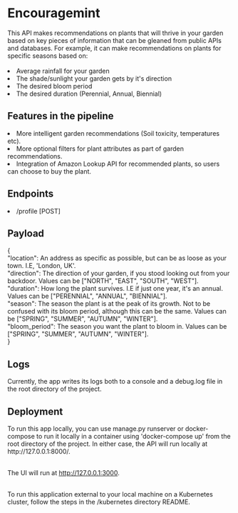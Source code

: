 <h1>Encouragemint</h1>
This API makes recommendations on plants that will thrive in your garden based on key pieces of information that can be 
gleaned from public APIs and databases. For example, it can make recommendations on plants for specific seasons 
based on:</br></br>
<li>Average rainfall for your garden</li>
<li>The shade/sunlight your garden gets by it's direction</li>
<li>The desired bloom period</li>
<li>The desired duration (Perennial, Annual, Biennial)</li>

<h2>Features in the pipeline</h2>
<li>More intelligent garden recommendations (Soil toxicity, temperatures etc).</li>
<li>More optional filters for plant attributes as part of garden recommendations.</li>
<li>Integration of Amazon Lookup API for recommended plants, so users can choose to buy the plant.</li>

<h2>Endpoints</h2>
<li>/profile [POST]</li>

<h2>Payload</h2>
{</br>
    "location": An address as specific as possible, but can be as loose as your town. I.E, 'London, UK'.</br>
    "direction": The direction of your garden, if you stood looking out from your backdoor. Values can be ["NORTH", "EAST", "SOUTH", "WEST"].</br>
    "duration": How long the plant survives. I.E if just one year, it's an annual. Values can be ["PERENNIAL", "ANNUAL", "BIENNIAL"].</br>
    "season": The season the plant is at the peak of its growth. Not to be confused with its bloom period, although this can be the same. Values can be ["SPRING", "SUMMER", "AUTUMN", "WINTER"].</br>
    "bloom_period": The season you want the plant to bloom in. Values can be ["SPRING", "SUMMER", "AUTUMN", "WINTER"].</br>
}</br>

<h2>Logs</h2>
Currently, the app writes its logs both to a console and a debug.log file in the root directory of the project.

<h2>Deployment</h2>
To run this app locally, you can use manage.py runserver or docker-compose to run it locally in a container using
'docker-compose up' from the root directory of the project. In either case, the API will run locally at
http://127.0.0.1:8000/.</br></br>

The UI will run at http://127.0.0.1:3000. </br></br>

To run this application external to your local machine on a Kubernetes cluster, follow the steps in the
/kubernetes directory README.


